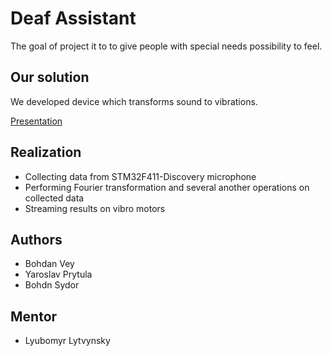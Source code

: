 # Deaf Assistant

The goal of project it to to give people with special needs possibility to feel.

## Our solution
We developed device which transforms sound to vibrations.

[Presentation](https://docs.google.com/presentation/d/1Xs53haoEXtkxxPbtHM-N5EbDEu9u8MnGfhy6xGz_Aak/edit#slide=id.g9f1d5800a1_0_214
)
## Realization
* Collecting data from STM32F411-Discovery microphone
* Performing Fourier transformation and several another operations on collected data
* Streaming results on vibro motors

## Authors

- Bohdan Vey
- Yaroslav Prytula
- Bohdn Sydor

## Mentor
- Lyubomyr Lytvynsky

